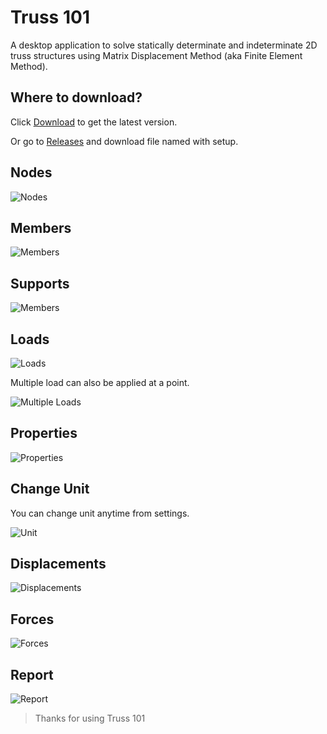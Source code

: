 # Truss 101
A desktop application to solve statically determinate and indeterminate 2D truss structures using Matrix Displacement Method (aka Finite Element Method).

## Where to download?
Click [Download](https://github.com/MShawon/Truss-101/releases/download) to get the latest version.

Or go to [Releases](https://github.com/MShawon/Truss-101/releases) and download file named with setup.



## Nodes
![Nodes](Tutorial/Gif/node.gif)

## Members
![Members](Tutorial/Gif/member.gif)

## Supports
![Members](Tutorial/Gif/supports.gif)

## Loads
![Loads](Tutorial/Gif/loads.gif)

Multiple load can also be applied at a point.

![Multiple Loads](Tutorial/Gif/multipleLoad.gif)

## Properties
![Properties](Tutorial/Gif/properties.gif)

## Change Unit
You can change unit anytime from settings.

![Unit](Tutorial/Gif/unit.gif)

## Displacements
![Displacements](Tutorial/Gif/displacement.gif)

## Forces
![Forces](Tutorial/Gif/results.gif)

## Report
![Report](Tutorial/Gif/report.gif)

>Thanks for using Truss 101

